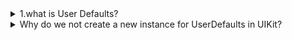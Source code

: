 <details>
    <summary>
        1.what is User Defaults?
    </summary>  
   # UserDefaults in iOS

**UserDefaults** is a built-in storage mechanism in iOS that allows you to save and retrieve small pieces of data persistently. It is ideal for lightweight data storage such as user preferences, app settings, or UI state.

---

## Key Features of UserDefaults

- **Key-Value Storage:** Data is stored as key-value pairs. Example: `UserDefaults.standard.set(true, forKey: "isDarkModeEnabled")`
- **Persistent Storage:** Once saved, data remains available until explicitly removed.
- **Quick and Lightweight:** Best suited for small amounts of data like preferences or settings.
- **Thread-Safe:** Can be safely accessed from multiple threads.

---

## Data Types Supported by UserDefaults

- **Primitive Types:** `Bool`, `Int`, `Float`, `Double`
- **Collections:** `String`, `Array`, `Dictionary`
- **Dates:** `Date`
- **Custom Data:** Encodable data using `Codable`

---

## Common UserDefaults Methods

### Save Data
```swift
UserDefaults.standard.set(true, forKey: "SwitchState")
```
Saves the value `true` under the key `"SwitchState"`.

### Retrieve Data
```swift
let switchState = UserDefaults.standard.bool(forKey: "SwitchState")
```
Retrieves the value associated with the key `"SwitchState"`. Returns `false` if the key does not exist.

### Remove Data
```swift
UserDefaults.standard.removeObject(forKey: "SwitchState")
```
Deletes the value associated with the key `"SwitchState"`.

---

## When to Use UserDefaults

- Save **user preferences** (e.g., theme mode, font size).
- Store **simple app settings** (e.g., last visited screen).
- Persist **small pieces of data** across app sessions.

---

## Limitations of UserDefaults

- **Not for Large Data:** Avoid storing large datasets like images or files. Use Core Data or the file system instead.
- **Not Secure:** Data is not encrypted. Avoid storing sensitive information like passwords or tokens.
- **Performance:** Overloading UserDefaults with too much data can slow performance.

---

## Example: Using UserDefaults

```swift
// Save a user preference
UserDefaults.standard.set("Dark", forKey: "AppTheme")

// Retrieve the preference
let theme = UserDefaults.standard.string(forKey: "AppTheme") ?? "Light"

// Remove the preference
UserDefaults.standard.removeObject(forKey: "AppTheme")
```

### Explanation:
- The app theme is saved as `"Dark"`.
- Later, the theme is retrieved, defaulting to `"Light"` if no value exists.
- Finally, the preference is removed from UserDefaults.

---

By understanding and leveraging UserDefaults, you can create more personalized and persistent user experiences in your iOS applications.


</details>
<details>
<summary>Why do we not create a new instance for UserDefaults in UIKit?</summary>

In UIKit, we do not create a new instance of `UserDefaults` because it is designed as a shared object that provides a centralized storage system for small pieces of data (such as settings, preferences, or user information) across the entire app. The `UserDefaults` system is globally available, and the instance it provides is shared across all parts of the application.

### Key Reasons:
1. **Single Shared Instance**:  
   The `UserDefaults` class provides a single shared instance for managing user settings. You access it through `UserDefaults.standard`. Creating a new instance would not be necessary because any part of the app that needs to interact with the preferences should use the same central storage.

2. **Efficiency**:  
   If you were to create multiple instances of `UserDefaults`, each instance would essentially be a separate storage that doesn't sync with the others. This could lead to redundant storage or inconsistencies between different parts of the app that expect the same data.

3. **System Optimization**:  
   The system is optimized to handle preferences storage centrally, making sure data is saved and loaded consistently, which is why it's unnecessary to create additional instances.

In summary, `UserDefaults` is designed to be accessed through `UserDefaults.standard` as a globally shared resource, and there's no need to create new instances for different parts of the app.
</details>
